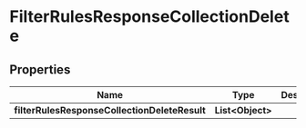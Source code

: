 # FilterRulesResponseCollectionDelete

## Properties
Name | Type | Description | Notes
------------ | ------------- | ------------- | -------------
**filterRulesResponseCollectionDeleteResult** | **List&lt;Object&gt;** |  | 
